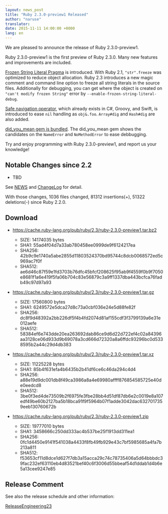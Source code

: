 ```yaml
---
layout: news_post
title: "Ruby 2.3.0-preview1 Released"
author: "naruse"
translator:
date: 2015-11-11 14:00:00 +0000
lang: en
---
```


We are pleased to announce the release of Ruby 2.3.0-preview1.

Ruby 2.3.0-preview1 is the first preview of Ruby 2.3.0.
Many new features and improvements are included.

[Frozen String Literal Pragma](https://bugs.ruby-lang.org/issues/11473)
is introduced.
With Ruby 2.1, `"str".freeze` was optimized to reduce object allocation.
Ruby 2.3 introduces a new magic comment and command line option to
freeze all string literals in the source files.
Additionally for debugging, you can get where the object is created on
`"can't modify frozen String"` error by
`--enable-frozen-string-literal-debug`.

[Safe navigation operator](https://bugs.ruby-lang.org/issues/11537),
which already exists in C#, Groovy, and Swift, is introduced to ease
`nil` handling as `obj&.foo`. `Array#dig` and `Hash#dig` are also added.

[did_you_mean gem is bundled](https://bugs.ruby-lang.org/issues/11252).
The did_you_mean gem
shows the candidates on the `NameError` and `NoMethodError` to ease
debbugging.

Try and enjoy programming with Ruby 2.3.0-preview1, and report us your
knowledge!

## Notable Changes since 2.2

* TBD

See [NEWS](https://github.com/ruby/ruby/blob/v2_3_0_preview1/NEWS) and
[ChangeLog](https://github.com/ruby/ruby/blob/v2_3_0_preview1/ChangeLog)
for detail.

With those changes, 1036 files changed, 81312 insertions(+), 51322
deletions(-) since Ruby 2.2.0.

## Download

* <https://cache.ruby-lang.org/pub/ruby/2.3/ruby-2.3.0-preview1.tar.bz2>

  * SIZE:   14174035 bytes
  * SHA1:   55ad4f04d7a33ab780458ee0999de9f6124217ea
  * SHA256: 42b9c9e1740a5abe2855d11803524370bd95744c8dcb0068572ed5c969ac7f0f
  * SHA512: ae6d46c87f59e1fd3703b76dfc45bfcf208625f95ab9f4559f0b9f7050e8681f1a6e419f5fa06b704c83e56879c3a9ff1337dba443bcfca76fadb49c97d97a93

* <https://cache.ruby-lang.org/pub/ruby/2.3/ruby-2.3.0-preview1.tar.gz>

  * SIZE:   17560800 bytes
  * SHA1:   6249572e5dca27d8c73a0cbf036e24e5d88fe82f
  * SHA256: dc8f9d48392a2bb226df5f4b4fd2074d81af155cdf3f3799139a6e31e012aefe
  * SHA512: 58384ef6e743dde20ea263692dab86ce9d6d22d722ef4c02a84396aa3128ce06d933d9b69078a3cd666d72320a8a6ffdc93296bc0d5338595b2a44c29d4db383

* <https://cache.ruby-lang.org/pub/ruby/2.3/ruby-2.3.0-preview1.tar.xz>

  * SIZE:   11225228 bytes
  * SHA1:   85b4f631efa4b6435b2b41df6ce6c46da294c4d4
  * SHA256: a88e19d9dc001db8f49ca3986a8a4e69980affff876854585725e40de0eedcd8
  * SHA512: 3be0f3ed4de73509b2f6975fe3fbe28bb4d51df87db6e2c0019e8a107edf49be60b2127ba5b18bca91f9f5964b07f1adde3042dac6327017359eeb130760672b

* <https://cache.ruby-lang.org/pub/ruby/2.3/ruby-2.3.0-preview1.zip>

  * SIZE:   19777010 bytes
  * SHA1:   3458666c250dd333ac4b537be25f1913dd311ea1
  * SHA256: 0fc1d4450e9141f541038a4433f8fb49fb929e43c7bf5985685a4fa7b213a811
  * SHA512: f53653cf11d8dce1d627f7db3a15acca29c74c78735406a5d64bbbdc39fac232ef63110eb4d83521bef40c6f3006d55bbeaf54d1ddab1d4b6e5a13cee9247e85

## Release Comment

See also the release schedule and other information:

[ReleaseEngineering23](https://bugs.ruby-lang.org/projects/ruby-trunk/wiki/ReleaseEngineering23)
